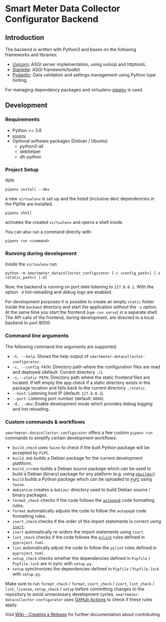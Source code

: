 # Smart Meter Data Collector Configurator Backend

## Introduction

The backend is written with Python3 and bases on the following frameworks and libraries:
* [Uvicorn](https://www.uvicorn.org/): ASGI server implementation, using uvloop and httptools.
* [Starlette](https://www.starlette.io/): ASGI framework/toolkit
* [Pydantic](https://pydantic-docs.helpmanual.io/): Data validation and settings management using Python type hinting.

For managing dependency packages and virtualenv [pipenv](https://pipenv.pypa.io/en/latest/) is used.

## Development

### Requirements

* Python >= 3.8
* [`pipenv`](https://pipenv.pypa.io/en/latest/)
* Optional software packages (Debian / Ubuntu)
  * python3-all
  * debhelper
  * dh-python

### Project Setup

With
```
pipenv install --dev
```
a new `virtualenv` is set up and the listed (inclusive dev) dependencies in the Pipfile are installed.

```
pipenv shell
```
activates the created `virtualenv` and opens a shell inside.

You can also run a command directly with:
```
pipenv run <command>
```

### Running during development

Inside the `virtualenv` run:

```
python -m smartmeter_datacollector_configurator [-c <config_path>] [-s <static_path>] [-d]
```

Now, the backend is running on port `8000` listening to `127.0.0.1`. With the option `-d` hot-reloading and debug logs are enabled.

For development purposes it is possible to create an empty `static` folder inside the `backend` directory and start the application without the `-s` option. At the same time you start the frontend (`npm run serve`) in a separate shell. The API calls of the frontend, during development, are directed to a local backend to port 8000.

### Command line arguments

The following command line arguments are supported:
* `-h, --help`: Shows the help output of `smartmeter-datacollector-configurator`.
* `-c, --config PATH`: Directory path where the configuration files are read and deployed (default: Current directory `./`).
* `-s,--static PATH`: Directory path where the static frontend files are located. If left empty the app check if a static directory exists in the package location and falls back to the current directory `./static`.
* `--host`: Listening host IP (default: `127.0.0.1`).
* `--port`: Listening port number (default: `8000`).
* `-d, --dev`: Enable development mode which provides debug logging and hot reloading.

### Custom commands & workflows

`smartmeter-datacollector-configurator` offers a few custom `pipenv run` commands to simplify certain development workflows:
* `build_check` uses `twine` to check if the built Python package will be accepted by `PiPI`.
* `build_deb` builds a Debian package for the current development plattform.
* `build_srcdeb` builds a Debian source package which can be used to build a Debian (binary) package for any platform (e.g. using [`pbuilder`](https://pbuilder-docs.readthedocs.io/en/latest/usage.html))
* `build` builds a Python package which can be uploaded to [`PyPI`](https://pypi.org/project/smartmeter-datacollector/) using `twine`.
* `debianize` creates a `debian/` directory used to build Debian source / binary packages.
* `format_check` checks if the code follows the [`autopep8`](https://pypi.org/project/autopep8/) code formatting rules.
* `format` automatically adjusts the code to follow the `autopep8` code formatting rules.
* `isort_check` checks if the order of the import statements is correct using [`isort`](https://pycqa.github.io/isort/).
* `isort` automatically re-orders the import statements using `isort`.
* `lint_check` checks if the code follows the [`pylint`](https://pypi.org/project/pylint/) rules defined in `pyproject.toml`.
* `lint` automatically adjust the code to follow the `pylint` rules defined in `pyproject.toml`.
* `setup_check` checks whether the dependencies defined in `Pipfile` / `Pipfile.lock` are in sync with `setup.py`.
* `setup` synchronizes the dependencies defined in `Pipfile` / `Pipfile.lock` with `setup.py`.

Make sure to run `format_check` / `format`, `isort_check` / `isort`, `lint_check` / `lint`, `license`, `setup_check` / `setup` before committing changes to the repository to avoid unnecessary development cycles. `smartmeter-datacollector-configurator` uses [GitHub Actions](https://github.com/scs/smartmeter-datacollector-configurator/actions) to check if these rules apply. 

Visit [Wiki - Creating a Release](https://github.com/scs/smartmeter-datacollector/wiki/Creating-a-Release) for further documentation about contributing.
